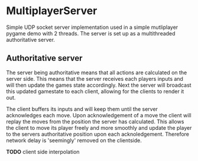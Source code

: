 # MultiplayerServer

Simple UDP socket server implementation used in a simple mutliplayer pygame demo with 2 threads.
The server is set up as a multithreaded authoritative server.

## Authoritative server

The server being authoritative means that all actions are calculated on the server side. This means that the server receives each players
inputs and will then update the games state accordingly. Next the server will broadcast this updated gamestate to each client, allowing
for the clients to render it out.

The client buffers its inputs and will keep them until the server acknowledges each move. Upon acknowledgement of a move the client will 
replay the moves from the position the server has calculated. This allows the client to move its player freely and more smoothly and update 
the player to the servers authoritative position upon each acknoledgement. Therefore network delay is 'seemingly' removed on the clientside.

**TODO** client side interpolation
